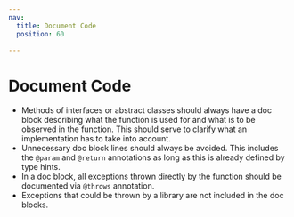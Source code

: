 ```yaml
---
nav:
  title: Document Code
  position: 60

---
```


# Document Code

* Methods of interfaces or abstract classes should always have a doc block describing what the function is used for and what is to be observed in the function. This should serve to clarify what an implementation has to take into account.
* Unnecessary doc block lines should always be avoided. This includes the `@param` and `@return` annotations as long as this is already defined by type hints.
* In a doc block, all exceptions thrown directly by the function should be documented via `@throws` annotation.
* Exceptions that could be thrown by a library are not included in the doc blocks.

